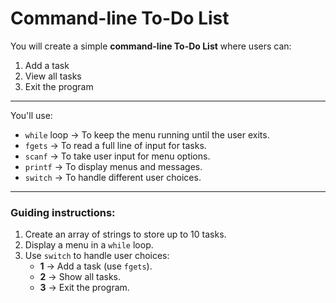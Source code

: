 # Command-line To-Do List

You will create a simple **command-line To-Do List** where users can:

1. Add a task
2. View all tasks
3. Exit the program
--- 
You'll use:

- `while` loop → To keep the menu running until the user exits.
- `fgets` → To read a full line of input for tasks.
- `scanf` → To take user input for menu options.
- `printf` → To display menus and messages.
- `switch` → To handle different user choices.

--- 
### **Guiding instructions:**

1. Create an array of strings to store up to 10 tasks.
2. Display a menu in a `while` loop.
3. Use `switch` to handle user choices:
    - **1** → Add a task (use `fgets`).
    - **2** → Show all tasks.
    - **3** → Exit the program.